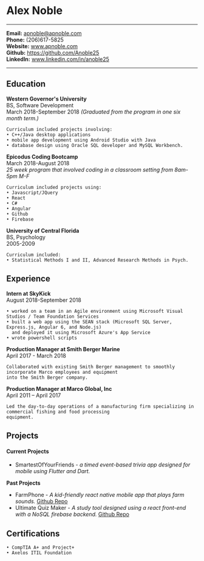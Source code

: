 Alex Noble
============
-------------------     ----------------------------
**Email:** apnoble@apnoble.com  
**Phone:** (206)617-5825  
**Website:** www.apnoble.com  
**Github:** https://github.com/Anoble25    
**LinkedIn:** www.linkedin.com/in/anoble25  
-------------------     ----------------------------

Education
---------

**Western Governor's University**   
BS, Software Development   
March 2018-September 2018 _(Graduated from the program in one six month term.)_   
    
    Curriculum included projects involving:
    • C++/Java desktop applications
    • mobile app development using Android Studio with Java 
    • database design using Oracle SQL developer and MySQL Workbench.
      
**Epicodus Coding Bootcamp**   
March 2018-August 2018     
_25 week program that involved coding in a classroom setting from 8am-5pm M-F_
    
    Curriculum included projects using: 
    • Javascript/JQuery 
    • React 
    • C# 
    • Angular 
    • Github 
    • Firebase    

**University of Central Florida**   
BS, Psychology   
2005-2009

    Curriculum included:
    • Statistical Methods I and II, Advanced Research Methods in Psych.

Experience
----------

**Intern at SkyKick**  
August 2018-September 2018 
   
    • worked on a team in an Agile environment using Microsoft Visual Studios / Team Foundation Services
    • built a web app using the SEAN stack (Microsoft SQL Server, Express.js, Angular 6, and Node.js) 
      and deployed it using Microsoft Azure's App Service
    • wrote powershell scripts
   
**Production Manager at Smith Berger Marine**  
April 2017 - March 2018
    
    Collaborated with existing Smith Berger management to smoothly incorporate Marco employees and equipment
    into the Smith Berger company.

**Production Manager at Marco Global, Inc**  
April 2011 – April 2017

    Led the day-to-day operations of a manufacturing firm specializing in commercial fishing and food processing 
    equipment.

Projects
--------

#### Current Projects ####  
* SmartestOfYourFriends - _a timed event-based trivia app designed for mobile using Flutter and Dart._ 

**Past Projects**  
* FarmPhone - _A kid-friendly react native mobile app that plays farm sounds._ [Github Repo](https://github.com/Anoble25/FarmPhone "FarmPhone Repo")
* Ultimate Quiz Maker - _A study tool designed using a react front-end with a NoSQL firebase backend._ [Github Repo](https://github.com/Anoble25/ultimate-quiz "Ultimate Quiz Repo")

Certifications  
--------------
    • CompTIA A+ and Project+
    • Axelos ITIL Foundation
 
